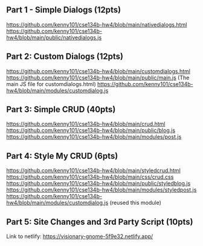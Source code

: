 ## Part 1 - Simple Dialogs (12pts)
https://github.com/kenny101/cse134b-hw4/blob/main/nativedialogs.html
https://github.com/kenny101/cse134b-hw4/blob/main/public/nativedialogs.js


## Part 2: Custom Dialogs (12pts)
https://github.com/kenny101/cse134b-hw4/blob/main/customdialogs.html
https://github.com/kenny101/cse134b-hw4/blob/main/public/main.js (The main JS file for customdialogs.html)
https://github.com/kenny101/cse134b-hw4/blob/main/modules/customdialog.js


## Part 3: Simple CRUD (40pts)
https://github.com/kenny101/cse134b-hw4/blob/main/crud.html
https://github.com/kenny101/cse134b-hw4/blob/main/public/blog.js
https://github.com/kenny101/cse134b-hw4/blob/main/modules/post.js


## Part 4: Style My CRUD (6pts)
https://github.com/kenny101/cse134b-hw4/blob/main/styledcrud.html
https://github.com/kenny101/cse134b-hw4/blob/main/css/crud.css
https://github.com/kenny101/cse134b-hw4/blob/main/public/styledblog.js
https://github.com/kenny101/cse134b-hw4/blob/main/modules/styledpost.js
https://github.com/kenny101/cse134b-hw4/blob/main/modules/customdialog.js (reused this module)


## Part 5: Site Changes and 3rd Party Script (10pts)
Link to netlify: https://visionary-gnome-5f9e32.netlify.app/
